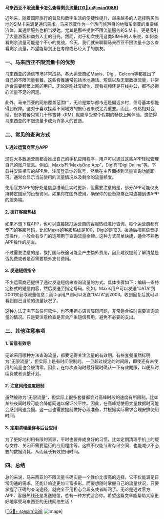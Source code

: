 **马来西亚不限流量卡怎么查看剩余流量[[TG💪+ @esim1088](https://t.me/s/esim1088)]**

近年来，随着国际旅行的普及和数字生活的便捷性提升，越来越多的人选择购买当地的SIM卡来满足通讯需求。马来西亚作为一个热门旅游目的地和东南亚的重要经济体，其通信服务也相当发达。尤其是那些提供不限流量服务的SIM卡，更是吸引了大量游客和商务人士的目光。然而，对于初次使用这类SIM卡的人来说，如何查看剩余流量可能是个不小的挑战。今天，我们就来聊聊马来西亚不限流量卡怎么查看剩余流量，希望能帮到正在考虑或已经入手的朋友。

### 一、马来西亚不限流量卡的优势

马来西亚的通信市场非常成熟，各大运营商如Maxis、Digi、Celcom等都推出了自己的不限流量套餐。这些套餐通常包括本地通话、短信以及无限数据流量，非常适合需要频繁上网的用户。无论是刷社交媒体、观看视频还是在线办公，都不必担心流量不足的问题。

此外，马来西亚的网络覆盖范围广，无论是繁华都市还是偏远乡村，信号基本都能得到保障。这对于喜欢探索不同地方的旅行者来说尤为重要。而且，价格相对合理，很多套餐只需几十林吉特（RM）就能享受整个假期的畅快上网体验。这使得马来西亚的不限流量卡成为许多人的首选。

### 二、常见的查询方式

#### 1. **通过运营商官方APP**
  
现在大多数运营商都会推出自己的手机应用程序，用户可以通过这些APP轻松管理自己的账户信息。例如，Maxis有“MaxisOne App”，Digi有“Digi Online”等。下载并安装相应的APP后，注册登录你的账号，然后在主界面找到流量查询功能即可。通常会显示当前使用的流量情况以及剩余的流量额度。

使用官方APP的好处是信息准确且实时更新，但需要注意的是，部分APP可能仅支持特定国家的设备访问。如果你在国外使用，确保你的设备能够正常连接到该APP的服务端。

#### 2. **拨打客服热线**

如果不想下载APP，也可以直接拨打运营商的客服热线进行咨询。每个运营商都有专门的客服号码，比如Maxis的客服热线是100，Digi的是123。拨通后按照语音提示操作，一般会有专门的选项用于查询流量余额。这种方式简单快捷，适合不熟悉APP操作的朋友。

不过需要注意的是，拨打国际长途可能会产生额外费用，因此建议提前了解清楚是否免费或者是否需要额外支付费用。

#### 3. **发送短信指令**

不少运营商还提供了通过发送短信来查询流量的方式。具体步骤如下：编辑一条特定格式的短信内容，然后发送至指定号码。例如，Maxis用户可以发送“DATA”到2001来获取流量信息；而Digi用户则可以发送“DATA”到2003。收到回复后就可以看到自己当前的流量状况了。

这种方法无需下载任何软件，也不用担心语言障碍问题，非常适合临时需要查询流量的情况。只是要注意检查是否会产生短信费用，避免不必要的支出。

### 三、其他注意事项

#### 1. **留意有效期**

无论采用哪种方法查询流量，都要记得关注流量的有效期。有些套餐虽然标明为“无限流量”，但实际上是有时间限制的。一旦超过规定的时间段，即使还有未使用的流量也会被清零。因此，在每次查询时最好同时确认一下有效期限，以便及时续费或者调整计划。

#### 2. **注意网络速度限制**

虽然被称为“无限流量”，但实际上很多套餐都会对高峰时段的速度有所限制。比如某些夜间时段可能会降低网速以保证公平性。因此，在高峰期使用大量数据时可能会感到网速变慢。这一点也需要提前做好心理准备，并根据实际需求合理安排使用时间。

#### 3. **定期清理缓存与后台应用**

为了更好地利用有限的资源，平时也要养成良好的习惯，比如定期清理手机上的缓存文件、关闭不需要运行的应用程序等。这样不仅能节省存储空间，也能减少不必要的数据消耗，从而延长有效使用时间。

### 四、总结

总的来说，马来西亚的不限流量卡确实是一个性价比很高的选择，它不仅能满足日常沟通的需求，还能让旅途更加丰富多彩。而要想随时掌握自己的流量状况，只要掌握了正确的查询途径，就完全不用担心会超支或者断网了。无论是通过官方APP、客服热线还是发送短信，总有一种方式适合你。希望这篇文章能帮助大家更好地享受马来西亚的无线网络生活！

[[TG💪+ @esim1088](https://t.me/s/esim1088) ![Image](https://i.postimg.cc/4NQfJmqS/Snipaste-2025-05-13-00-14-12.png)]